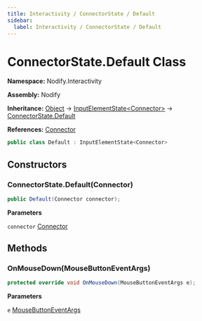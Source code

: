 ```yaml
---
title: Interactivity / ConnectorState / Default
sidebar:
  label: Interactivity / ConnectorState / Default
---
```


# ConnectorState.Default Class  
  
**Namespace:** Nodify.Interactivity  
  
**Assembly:** Nodify  
  
**Inheritance:** [Object](https://docs.microsoft.com/en-us/dotnet/api/System.Object) → [InputElementState\<Connector\>](Nodify_Interactivity_InputElementState_TElement_) → [ConnectorState.Default](Nodify_Interactivity_ConnectorState_Default)  
  
**References:** [Connector](Nodify_Connector)  
  
```csharp  
public class Default : InputElementState<Connector>  
```  
  
## Constructors  
  
### ConnectorState.Default(Connector)  
  
```csharp  
public Default(Connector connector);  
```  
  
**Parameters**  
  
`connector` [Connector](Nodify_Connector)  
  
## Methods  
  
### OnMouseDown(MouseButtonEventArgs)  
  
```csharp  
protected override void OnMouseDown(MouseButtonEventArgs e);  
```  
  
**Parameters**  
  
`e` [MouseButtonEventArgs](https://docs.microsoft.com/en-us/dotnet/api/System.Windows.Input.MouseButtonEventArgs)  
  

